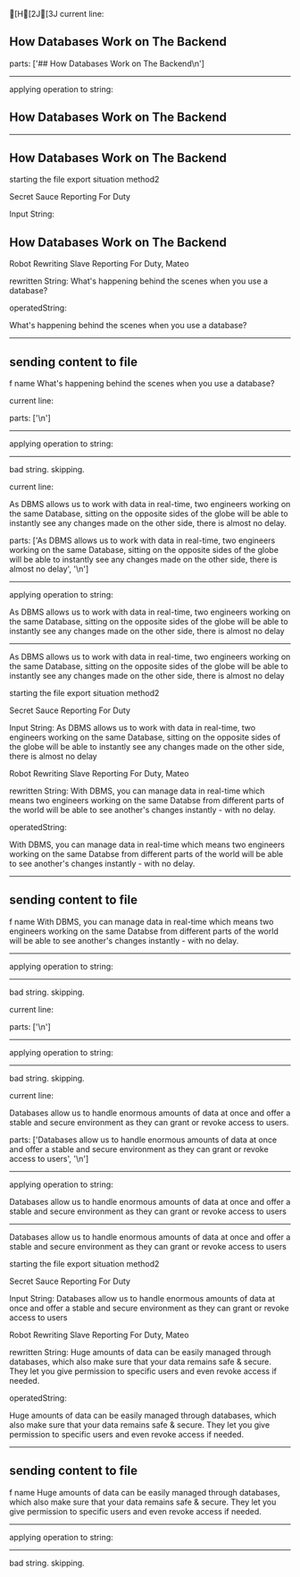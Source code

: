 [H[2J[3J
current line:

## How Databases Work on The Backend


parts: 
['## How Databases Work on The Backend\n']

------------------------------

applying operation to string: 

## How Databases Work on The Backend

------------------------------

## How Databases Work on The Backend

starting the file export situation
method2

Secret Sauce Reporting For Duty

Input String:
## How Databases Work on The Backend

Robot Rewriting Slave Reporting For Duty, Mateo



rewritten String:
What's happening behind the scenes when you use a database?


operatedString: 

What's happening behind the scenes when you use a database?

------------------------------
sending content to file
------------------------------
f name
What's happening behind the scenes when you use a database?

current line:




parts: 
['\n']

------------------------------

applying operation to string: 



------------------------------

bad string. skipping.

current line:

As DBMS allows us to work with data in real-time, two engineers working on the same Database, sitting on the opposite sides of the globe will be able to instantly see any changes made on the other side, there is almost no delay.


parts: 
['As DBMS allows us to work with data in real-time, two engineers working on the same Database, sitting on the opposite sides of the globe will be able to instantly see any changes made on the other side, there is almost no delay', '\n']

------------------------------

applying operation to string: 

As DBMS allows us to work with data in real-time, two engineers working on the same Database, sitting on the opposite sides of the globe will be able to instantly see any changes made on the other side, there is almost no delay

------------------------------

As DBMS allows us to work with data in real-time, two engineers working on the same Database, sitting on the opposite sides of the globe will be able to instantly see any changes made on the other side, there is almost no delay

starting the file export situation
method2

Secret Sauce Reporting For Duty

Input String:
As DBMS allows us to work with data in real-time, two engineers working on the same Database, sitting on the opposite sides of the globe will be able to instantly see any changes made on the other side, there is almost no delay

Robot Rewriting Slave Reporting For Duty, Mateo



rewritten String:
With DBMS, you can manage data in real-time which means two engineers working on the same Databse from different parts of the world will be able to see another's changes instantly - with no delay.


operatedString: 

With DBMS, you can manage data in real-time which means two engineers working on the same Databse from different parts of the world will be able to see another's changes instantly - with no delay.

------------------------------
sending content to file
------------------------------
f name
With DBMS, you can manage data in real-time which means two engineers working on the same Databse from different parts of the world will be able to see another's changes instantly - with no delay.

------------------------------

applying operation to string: 



------------------------------

bad string. skipping.

current line:




parts: 
['\n']

------------------------------

applying operation to string: 



------------------------------

bad string. skipping.

current line:

Databases allow us to handle enormous amounts of data at once and offer a stable and secure environment as they can grant or revoke access to users.


parts: 
['Databases allow us to handle enormous amounts of data at once and offer a stable and secure environment as they can grant or revoke access to users', '\n']

------------------------------

applying operation to string: 

Databases allow us to handle enormous amounts of data at once and offer a stable and secure environment as they can grant or revoke access to users

------------------------------

Databases allow us to handle enormous amounts of data at once and offer a stable and secure environment as they can grant or revoke access to users

starting the file export situation
method2

Secret Sauce Reporting For Duty

Input String:
Databases allow us to handle enormous amounts of data at once and offer a stable and secure environment as they can grant or revoke access to users

Robot Rewriting Slave Reporting For Duty, Mateo



rewritten String:
Huge amounts of data can be easily managed through databases, which also make sure that your data remains safe & secure. They let you give permission to specific users and even revoke access if needed.


operatedString: 

Huge amounts of data can be easily managed through databases, which also make sure that your data remains safe & secure. They let you give permission to specific users and even revoke access if needed.

------------------------------
sending content to file
------------------------------
f name
Huge amounts of data can be easily managed through databases, which also make sure that your data remains safe & secure. They let you give permission to specific users and even revoke access if needed.

------------------------------

applying operation to string: 



------------------------------

bad string. skipping.
